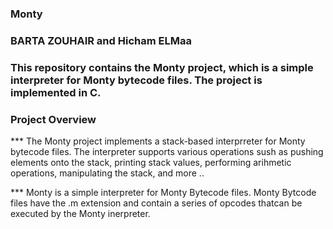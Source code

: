 ### Monty

### BARTA ZOUHAIR and Hicham ELMaa

### This repository contains the Monty project, which is a simple interpreter for Monty bytecode files. The project is implemented in C.

### Project Overview

*** The Monty project implements a stack-based interprreter for Monty bytecode files. The interpreter supports various operations sush as pushing elements onto the stack, printing stack values, performing arihmetic operations, manipulating the stack, and more ..

*** Monty is a simple interpreter for Monty Bytecode files. Monty Bytcode files have the .m extension and contain a series of opcodes thatcan be executed by the Monty inerpreter.
